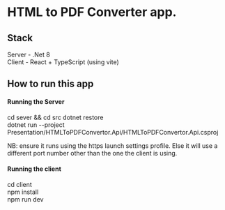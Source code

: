 # HTML to PDF Converter app.

## Stack

Server - .Net 8  
Client - React + TypeScript (using vite)

## How to run this app

#### Running the Server

cd sever && cd src
dotnet restore  
dotnet run --project Presentation/HTMLToPDFConvertor.Api/HTMLToPDFConvertor.Api.csproj

NB: ensure it runs using the https launch settings profile. Else it will use a different port number other than the one the client is using.

#### Running the client 

cd client    
npm install  
npm run dev
